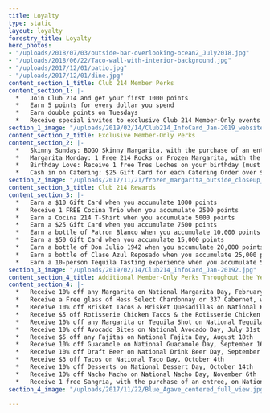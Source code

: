 ```yaml
---
title: Loyalty
type: static
layout: loyalty
forestry_title: Loyalty
hero_photos:
- "/uploads/2018/07/03/outside-bar-overlooking-ocean2_July2018.jpg"
- "/uploads/2018/06/22/Taco-wall-with-interior-background.jpg"
- "/uploads/2017/12/01/patio.jpg"
- "/uploads/2017/12/01/dine.jpg"
content_section_1_title: Club 214 Member Perks
content_section_1: |-
  *   Join Club 214 and get your first 1000 points
  *   Earn 5 points for every dollar you spend
  *   Earn double points on Tuesdays
  *   Receive special invites to exclusive Club 214 Member-Only events
section_1_image: "/uploads/2019/02/14/Club214_InfoCard_Jan-2019_website.jpg"
content_section_2_title: Exclusive Member-Only Perks
content_section_2: |-
  *   Skinny Sunday: BOGO Skinny Margarita, with the purchase of an entrée (limit 1 per person, per visit)
  *   Margarita Monday: 1 Free 214 Rocks or Frozen Margarita, with the purchase of an entrée (limit 1 per person, per visit & offer not valid with other offers)
  *   Birthday Love: Receive 1 free Tres Leches on your birthday (must enter bday on sign up)
  *   Cash in on Catering: $25 Gift Card for each Catering Order over $500
section_2_image: "/uploads/2017/11/21/frozen_margarita_outside_closeup_w_limes.jpg"
content_section_3_title: Club 214 Rewards
content_section_3: |-
  *   Earn a $10 Gift Card when you accumulate 1000 points
  *   Receive 1 FREE Cocina Trio when you accumulate 2500 points
  *   Earn a Cocina 214 T-Shirt when you accumulate 5000 points
  *   Earn a $25 Gift Card when you accumulate 7500 points
  *   Earn a bottle of Patron Blanco when you accumulate 10,000 points
  *   Earn a $50 Gift Card when you accumulate 15,000 points
  *   Earn a bottle of Don Julio 1942 when you accumulate 20,000 points
  *   Earn a bottle of Clase Azul Reposado when you accumulate 25,000 points
  *   Earn a 10-person Tequila Tasting experience when you accumulate 50,000 points
section_3_image: "/uploads/2019/02/14/Club214_InfoCard_Jan-20192.jpg"
content_section_4_title: Additional Member-Only Perks Throughout the Year
content_section_4: |-
  *   Receive 10% off any Margarita on National Margarita Day, February 22nd
  *   Receive a Free glass of Hess Select Chardonnay or 337 Cabernet, with purchase of an entree, on National Wine Day, May 25th
  *   Receive 10% off Brisket Tacos & Brisket Quesadillas on National Brisket Day, May 28th
  *   Receive $5 off Rotisserie Chicken Tacos & the Rotisserie Chicken Entree on National Rotisserie Chicken Day, June 2nd
  *   Receive 10% off any Margarita or Tequila Shot on National Tequila Day, July 24th
  *   Receive 10% off Avocado Bites on National Avocado Day, July 31st
  *   Receive $5 off any Fajitas on National Fajita Day, August 18th
  *   Receive 10% off Guacamole on National Guacamole Day, September 16th
  *   Receive 10% off Draft Beer on National Drink Beer Day, September 28th
  *   Receive $3 off Tacos on National Taco Day, October 4th
  *   Receive 10% off Desserts on National Dessert Day, October 14th
  *   Receive 10% off Nacho Macho on National Nacho Day, November 6th
  *   Receive 1 free Sangria, with the purchase of an entree, on National Sangria Day, December 20th
section_4_image: "/uploads/2017/11/22/Blue_Agave_centered_full_view.jpg"

---
```

